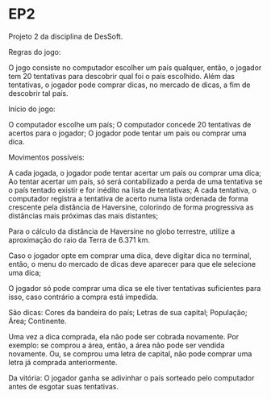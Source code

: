 # EP2

Projeto 2 da disciplina de DesSoft.

Regras do jogo:

O jogo consiste no computador escolher um país qualquer, então, o jogador tem 20 tentativas para descobrir qual foi o país escolhido. Além das tentativas, o jogador pode comprar dicas, no mercado de dicas, a fim de descobrir tal país.


Início do jogo:

O computador escolhe um país;
O computador concede 20 tentativas de acertos para o jogador;
O jogador pode tentar um país ou comprar uma dica.


Movimentos possíveis:

A cada jogada, o jogador pode tentar acertar um país ou comprar uma dica;
Ao tentar acertar um país, só será contabilizado a perda de uma tentativa se o país tentado existir e for inédito na lista de tentativas;
A cada tentativa, o computador registra a tentativa de acerto numa lista ordenada de forma crescente pela distância de Haversine, colorindo de forma progressiva as distâncias mais próximas das mais distantes;


Para o cálculo da distância de Haversine no globo terrestre, utilize a aproximação do raio da Terra de 6.371 km.


Caso o jogador opte em comprar uma dica, deve digitar dica no terminal, então, o menu do mercado de dicas deve aparecer para que ele selecione uma dica;


O jogador só pode comprar uma dica se ele tiver tentativas suficientes para isso, caso contrário a compra está impedida.


São dicas:
Cores da bandeira do país;
Letras de sua capital;
População;
Área;
Continente.

Uma vez a dica comprada, ela não pode ser cobrada novamente. Por exemplo: se comprou a área, então, a área não pode ser vendida novamente. Ou, se comprou uma letra de capital, não pode comprar uma letra já comprada anteriormente.


Da vitória:
O jogador ganha se adivinhar o país sorteado pelo computador antes de esgotar suas tentativas.